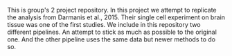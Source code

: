 This is group's 2 project repository. 
In this project we attempt to replicate the analysis from Darmanis et al., 2015. 
Their single cell experiment on brain tissue was one of the first studies. 
We include in this repository two different pipelines. An attempt to stick as much as possible to the original one. 
And the other pipeline uses the same data but newer methods to do so. 
